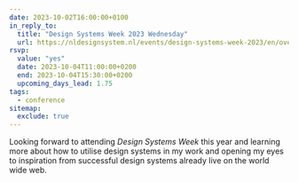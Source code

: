 ```yaml
---
date: 2023-10-02T16:00:00+0100
in_reply_to:
  title: "Design Systems Week 2023 Wednesday"
  url: https://nldesignsystem.nl/events/design-systems-week-2023/en/overview
rsvp:
  value: "yes"
  date: 2023-10-04T11:00:00+0200
  end: 2023-10-04T15:30:00+0200
  upcoming_days_lead: 1.75
tags:
  - conference
sitemap:
  exclude: true
---
```


Looking forward to attending *Design Systems Week* this year and learning more about how to utilise design systems in my work and opening my eyes to inspiration from successful design systems already live on the world wide web.
